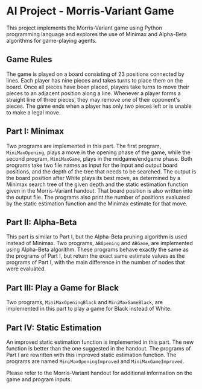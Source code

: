 # AI Project - Morris-Variant Game

This project implements the Morris-Variant game using Python programming language and explores the use of Minimax and Alpha-Beta algorithms for game-playing agents.

## Game Rules
The game is played on a board consisting of 23 positions connected by lines. Each player has nine pieces and takes turns to place them on the board. Once all pieces have been placed, players take turns to move their pieces to an adjacent position along a line. Whenever a player forms a straight line of three pieces, they may remove one of their opponent's pieces. The game ends when a player has only two pieces left or is unable to make a legal move.

## Part I: Minimax
Two programs are implemented in this part. The first program, `MiniMaxOpening`, plays a move in the opening phase of the game, while the second program, `MiniMaxGame`, plays in the midgame/endgame phase. Both programs take two file names as input for the input and output board positions, and the depth of the tree that needs to be searched. The output is the board position after White plays its best move, as determined by a Minimax search tree of the given depth and the static estimation function given in the Morris-Variant handout. That board position is also written into the output file. The programs also print the number of positions evaluated by the static estimation function and the Minimax estimate for that move.

## Part II: Alpha-Beta
This part is similar to Part I, but the Alpha-Beta pruning algorithm is used instead of Minimax. Two programs, `ABOpening` and `ABGame`, are implemented using Alpha-Beta algorithm. These programs behave exactly the same as the programs of Part I, but return the exact same estimate values as the programs of Part I, with the main difference in the number of nodes that were evaluated.

## Part III: Play a Game for Black
Two programs, `MiniMaxOpeningBlack` and `MiniMaxGameBlack`, are implemented in this part to play a game for Black instead of White.

## Part IV: Static Estimation
An improved static estimation function is implemented in this part. The new function is better than the one suggested in the handout. The programs of Part I are rewritten with this improved static estimation function. The programs are named `MiniMaxOpeningImproved` and `MiniMaxGameImproved`.

Please refer to the Morris-Variant handout for additional information on the game and program inputs.